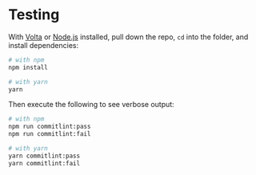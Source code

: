 # Testing

With [Volta](https://volta.sh/) or [Node.js](https://nodejs.org/) installed, pull down the repo, `cd` into the folder, and install dependencies:

```sh
# with npm
npm install

# with yarn
yarn
```

Then execute the following to see verbose output:

```sh
# with npm
npm run commitlint:pass
npm run commitlint:fail

# with yarn
yarn commitlint:pass
yarn commitlint:fail
```
